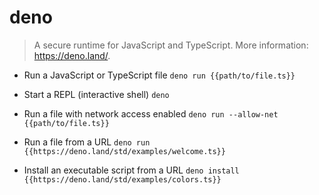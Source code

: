 # deno
> A secure runtime for JavaScript and TypeScript.
> More information: <https://deno.land/>.

- Run a JavaScript or TypeScript file
`deno run {{path/to/file.ts}}`

- Start a REPL (interactive shell)
`deno`

- Run a file with network access enabled
`deno run --allow-net {{path/to/file.ts}}`

- Run a file from a URL
`deno run {{https://deno.land/std/examples/welcome.ts}}`

- Install an executable script from a URL
`deno install {{https://deno.land/std/examples/colors.ts}}`
